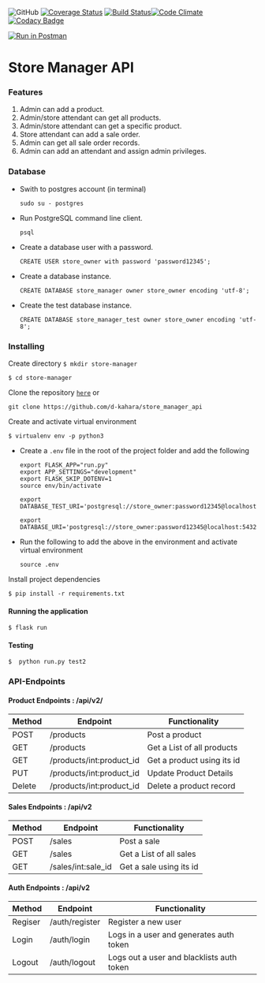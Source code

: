 ![GitHub](https://img.shields.io/github/license/mashape/apistatus.svg)
[![Coverage Status](https://coveralls.io/repos/github/d-kahara/store_manager_api/badge.svg?branch=bg-Tests-Travis-CRUD-fix-161645246)](https://coveralls.io/github/d-kahara/store_manager_api?branch=bg-Tests-Travis-CRUD-fix-161645246)
[![Build Status](https://travis-ci.org/d-kahara/store_manager_api.svg?branch=bg-test-refactor-%23161365564)](https://travis-ci.org/d-kahara/store_manager_api)[![Code Climate](https://codeclimate.com/github/codeclimate/codeclimate/badges/gpa.svg)](https://codeclimate.com/github/d-kahara/store_manager_api)
[![Codacy Badge](https://api.codacy.com/project/badge/Grade/65dc0c9d43554d21843a56817fd02525)](https://www.codacy.com/app/d-kahara/store_manager_api?utm_source=github.com&amp;utm_medium=referral&amp;utm_content=d-kahara/store_manager_api&amp;utm_campaign=Badge_Grade)


[![Run in Postman](https://run.pstmn.io/button.svg)](https://app.getpostman.com/run-collection/f20490b7d2ae6b24f453)

# Store Manager API

### Features

1. Admin can add a product.
2. Admin/store attendant can get all products.
3. Admin/store attendant can get a specific product.
4. Store attendant can add a sale order.
5. Admin can get all sale order records.
6. Admin can add an attendant and assign admin privileges.


### Database
* Swith to postgres account (in terminal)
    ```
    sudo su - postgres
    ```
* Run PostgreSQL command line client.
    ```
    psql
    ```
* Create a database user with a password.
    ```
    CREATE USER store_owner with password 'password12345';
    ```
* Create a database instance.
    ```
    CREATE DATABASE store_manager owner store_owner encoding 'utf-8';
    ```
* Create the test database instance.
    ```
    CREATE DATABASE store_manager_test owner store_owner encoding 'utf-8';
    ```


### Installing

Create directory
```$ mkdir store-manager```

```$ cd store-manager```

Clone the repository [```here```](https://github.com/d-kahara/store_manager_api) or 

``` git clone https://github.com/d-kahara/store_manager_api ```

Create and activate virtual environment

```$ virtualenv env -p python3```


* Create a ```.env```  file in the root of the project folder and add the following
    ```
    export FLASK_APP="run.py"
    export APP_SETTINGS="development"
    export FLASK_SKIP_DOTENV=1  
    source env/bin/activate

    export DATABASE_TEST_URI='postgresql://store_owner:password12345@localhost:5432/store_manager_test'

    export DATABASE_URI='postgresql://store_owner:password12345@localhost:5432/store_manager'

    ```
* Run the following to add the above in the environment and activate virtual environment
    ```
    source .env
    ```



Install project dependencies 


```$ pip install -r requirements.txt```

#### Running the application

```$ flask run```



#### Testing

```$  python run.py test2```



### API-Endpoints

#### Product Endpoints : /api/v2/

Method | Endpoint | Functionality
--- | --- | ---
POST | /products | Post a product
GET | /products | Get a List of all products
GET | /products/int:product_id | Get a product using its id
PUT | /products/int:product_id | Update Product Details
Delete  | /products/int:product_id  | Delete a product record 

#### Sales Endpoints : /api/v2
Method | Endpoint | Functionality
--- | --- | ---
POST | /sales | Post a sale
GET | /sales | Get a List of all sales
GET | /sales/int:sale_id | Get a sale using its id

#### Auth Endpoints : /api/v2
Method | Endpoint | Functionality
--- | --- | ---
Regiser | /auth/register | Register a new user
Login | /auth/login | Logs in a user and generates auth token
Logout | /auth/logout | Logs out a user and blacklists auth token
